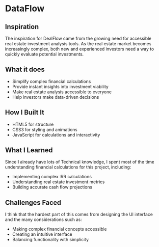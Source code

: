 # DataFlow

## Inspiration
The inspiration for DealFlow came from the growing need for accessible real estate investment analysis tools. As the real estate market becomes increasingly complex, both new and experienced investors need a way to quickly evaluate potential investments. 

## What it does
- Simplify complex financial calculations
- Provide instant insights into investment viability
- Make real estate analysis accessible to everyone
- Help investors make data-driven decisions

## How I Built It
- HTML5 for structure
- CSS3 for styling and animations
- JavaScript for calculations and interactivity

## What I Learned
Since I already have lots of Technical knowledge, I spent most of the time understanding financial calculations for this project, including:
- Implementing complex IRR calculations
- Understanding real estate investment metrics
- Building accurate cash flow projections

## Challenges Faced
I think that the hardest part of this comes from designing the UI interface and the many considerations such as:
- Making complex financial concepts accessible
- Creating an intuitive interface
- Balancing functionality with simplicity

